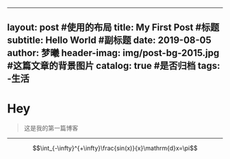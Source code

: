 
---
layout:       post            #使用的布局
title:        My First Post        #标题
subtitle:     Hello World          #副标题
date:         2019-08-05
author:       梦曦
header-imag:  img/post-bg-2015.jpg   #这篇文章的背景图片
catalog:      true             #是否归档
tags:
  -生活
---





Hey
===


>这是我的第一篇博客
--------------

$$\int_{-\infty}^{+\infty}\frac{sin(x)}{x}\mathrm{d}x=\pi$$
